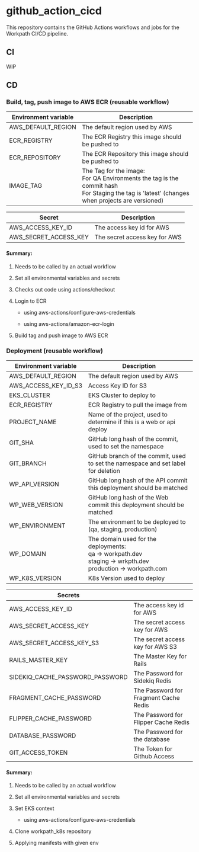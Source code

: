 # github_action_cicd
This repository contains the GitHub Actions workflows and jobs for the Workpath CI/CD pipeline. 

## CI
WIP

## CD

### Build, tag, push image to AWS ECR (reusable workflow)
| Environment variable | Description |   
|---|---|
| AWS_DEFAULT_REGION  | The default region used by AWS | 
| ECR_REGISTRY | The ECR Registry this image should be pushed to | 
| ECR_REPOSITORY | The ECR Repository this image should be pushed to | 
| IMAGE_TAG | The Tag for the image: <br /> For QA Environments the tag is the commit hash <br /> For Staging the tag is 'latest' (changes when projects are versioned) | 


| Secret | Description |  
|---|---|
| AWS_ACCESS_KEY_ID | The access key id for AWS |  
| AWS_SECRET_ACCESS_KEY | The secret access key for AWS| 

#### Summary: 
1. Needs to be called by an actual workflow

2. Set all environmental variables and secrets

3. Checks out code using actions/checkout

4. Login to ECR

    - using aws-actions/configure-aws-credentials

    - using aws-actions/amazon-ecr-login

5. Build tag and push image to AWS ECR

### Deployment  (reusable workflow)

| Environment variable | Description |
|---|---|
| AWS_DEFAULT_REGION | The default region used by AWS |
| AWS_ACCESS_KEY_ID_S3 | Access Key ID for S3 |
| EKS_CLUSTER | EKS Cluster to deploy to |
| ECR_REGISTRY | ECR Registry to pull the image from |
| PROJECT_NAME | Name of the project, used to determine if this is a web or api deploy |
| GIT_SHA | GitHub long hash of the commit, used to set the namespace |
| GIT_BRANCH | GitHub branch of the commit, used to set the namespace and set label for deletion |
| WP_API_VERSION | GitHub long hash of the API commit this deployment should be matched |
| WP_WEB_VERSION | GitHub long hash of the Web commit this deployment should be matched |
| WP_ENVIRONMENT | The environment to be deployed to (qa, staging, production)  |
| WP_DOMAIN | The domain used for the deployments: <br />qa -> workpath.dev <br />staging -> wrkpth.dev <br />production -> workpath.com
| WP_K8S_VERSION | K8s Version used to deploy |

| Secrets |  |
|---|---|
| AWS_ACCESS_KEY_ID | The access key id for AWS |
| AWS_SECRET_ACCESS_KEY | The secret access key for AWS |
| AWS_SECRET_ACCESS_KEY_S3 | The secret access key for AWS S3 |
| RAILS_MASTER_KEY | The Master Key for Rails |
| SIDEKIQ_CACHE_PASSWORD_PASSWORD | The Password for Sidekiq Redis |
| FRAGMENT_CACHE_PASSWORD | The Password for Fragment Cache Redis |
| FLIPPER_CACHE_PASSWORD | The Password for Flipper Cache Redis |
| DATABASE_PASSWORD | The Password for the database |
| GIT_ACCESS_TOKEN | The Token for Github Access |

#### Summary: 
1. Needs to be called by an actual workflow

2. Set all environmental variables and secrets

3. Set EKS context

    - using aws-actions/configure-aws-credentials

4. Clone workpath_k8s repository 

5. Applying manifests with given env
